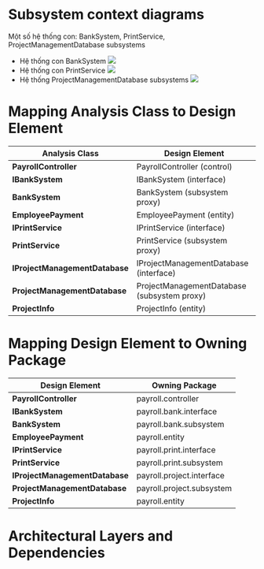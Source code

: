 # Subsystem context diagrams
Một số hệ thống con: BankSystem, PrintService, ProjectManagementDatabase subsystems
- Hệ thống con BankSystem
![](https://www.planttext.com/api/plantuml/png/j5HBRiCW4Dtx5ADicaZD1ImhYjAaKZPLrIohBZ2Un2WOBC1ghAedww97wXKA-5Di9ykoi81vRzxC0_ppzRtMXYXJ5Jmop7243H5dEDJQO04FKXYyc2Wg2JsJ4yBiIdG67n7OSGTxkrP7GX6EKe791yayXlM8lGkrYHf-CumYGXzHFLOYqtD2gQo4UQgA55KC1wEOEDq3ATnk35jPfHpl6nAXXacn9GPjm7uNCMoav4Y4J_yPjLMwifNa71LGJhJsstu6pwHsaG2H9BHVh5Q3IaibAMfjEGKACryCLNR2sbctUPqTkwBaiaQ4bX38Tg4sOaNHitl1FcjelwvItSni9PTwqanWS9ACmADM_j_qrjckzXl6_vNh9zF-Nv0J9wXpLZRywP4jNtEMPIZUbglmbjr23r4GGwNnPceB7X-M9PIPxRpXZAEECMmk1gQxkuCPf7MerMAkwtIaHYceUTg3VsVsR3IyCvDx_7v429onzgvHPEuVy0i00F__0m00)
- Hệ thống con PrintService
![](https://www.planttext.com/api/plantuml/png/h5FBJiCm4BpdArQzq4hq1wAege0UUglQ8-BWEbjYrR53l856Y2_Zm2Vn2zYE4-NHtl39oUpCpexjt--VjI5MKfNBY0H9X5qf5C41otV14Hwr8hnG51MCdzahmkmgFeFF2EowWwtzBa_CGYTT0cKZGLybkfgj1rknHgDPXGDshEOPylCSyqBg6Z66JTZT0yjrfIY69rqT9IvYUD1Q8bDUv2iAVfp1Kak99N39ZF6__GwikaDw5Kd2ku_LQkH7SpJ6-ztZMuM6vejXguso2TP1t4tVUdMTSbJKwzr20R6TqRExhftgC6zJ7Krj27Ddw59FP-hdcIIZyibC_vDn218EJQiREGVKclARwQHxb8o4LYOJHSEVdj3oEHDfYkfbkHfUdblrupg8eJ9uKzwMZu_64egKKU2CKSSO3XY3CErrmHIETRzNgBdUfoK5TttNr-RmpuXnCl0XAFESxOGqoCX6lKQLkiV-1m00__y30000)
- Hệ thống ProjectManagementDatabase subsystems
![](https://www.planttext.com/api/plantuml/png/l5JDJeD04Bxp59DUR0zz0K98azP34pMDzMOyBCiKLc4XkqCiCJwP1n_9Lt1PVYoqe2SvxRBVptmp2ryVdojDJ56H9Wu9IX1sAdj6Jd3B98imHKcmOSG2fX7McIGyakFaZB-OKvZz0Js3DmVCSmLRirS7nX4EcGAA9yqiHtICRGFzGNO-jNpzH4ZhcAa8xueqGANd2nTkX2PlJqh8oEz36yqD4XE9dlCJfWirm_0RbAM-EqsMAfpAaWGLy8HfRL_R5Jo853bJuGd4ytYtyVrUnRdAE6hTakQBli-rD6Cf6-MgRItmWg6nGGllB3gPgJdf8j2b9aohMexbMPxnpdlUW3l8zc_JsB6oQYxiwrhE4jJ7pQcfsYxEktIF2IEHIHsBlEPVcENoCHPXYF9fwK_Sob7s90jSA3IEMnjoDsm3pKD60xJ5zFEw87HxpJ24eBI4FcQWtA9hxV5oVqrZFs36ISEheDYgJU1jxQCTDMDQeGohNzKt0000__y30000)
# Mapping Analysis Class to Design Element


| **Analysis Class**               | **Design Element**                     |
|----------------------------------|----------------------------------------|
| **PayrollController**            | PayrollController (control)            |
| **IBankSystem**                  | IBankSystem (interface)                |
| **BankSystem**                   | BankSystem (subsystem proxy)           |
| **EmployeePayment**              | EmployeePayment (entity)               |
| **IPrintService**                | IPrintService (interface)              |
| **PrintService**                 | PrintService (subsystem proxy)         |
| **IProjectManagementDatabase**   | IProjectManagementDatabase (interface) |
| **ProjectManagementDatabase**    | ProjectManagementDatabase (subsystem proxy) |
| **ProjectInfo**                  | ProjectInfo (entity)                   |
# Mapping Design Element to Owning Package

| Design Element                | Owning Package                  |
|-------------------------------|----------------------------------|
| **PayrollController**          | payroll.controller               |
| **IBankSystem**                | payroll.bank.interface           |
| **BankSystem**                 | payroll.bank.subsystem           |
| **EmployeePayment**            | payroll.entity                   |
| **IPrintService**              | payroll.print.interface          |
| **PrintService**               | payroll.print.subsystem          |
| **IProjectManagementDatabase** | payroll.project.interface        |
| **ProjectManagementDatabase**  | payroll.project.subsystem        |
| **ProjectInfo**                | payroll.entity                   |

# Architectural Layers and Dependencies
